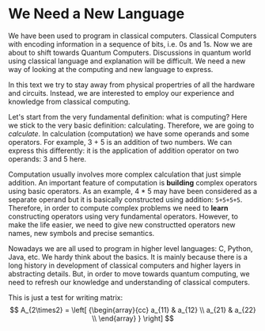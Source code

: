 # We Need a New Language

We have been used to program in classical computers. Classical Computers with encoding information in a sequence of bits, i.e. 0s and 1s. 
Now we are about to shift towards Quantum Computers. Discussions in quantum world using classical language and explanation will be difficult. We need a new way of looking at the computing and new language to express.

In this text we try to stay away from physical propertries of all the hardware and circuits. Instead, we are interested to employ our experience and knowledge from classical computing.

Let's start from the very fundamental definition: what is computing? Here we stick to the very basic definition: calculating. Therefore, we are going to *calculate*. In calculation (computation) we have some operands and some operators. For example, 3 + 5 is an addition of two numbers. We can express this differently: it is the application of addition operator on two operands: 3 and 5 here.

Computation usually involves more complex calculation that just simple addition. An important feature of computation is **building** complex operators using basic operators. As an example, 4 * 5 may have been considered as a separate operand but it is basically constructed using addition: `5+5+5+5`. Therefore, in order to compute complex problems we need to **learn** constructing operators using very fundamental operators. However, to make the life easier, we need to give new constructted operators new names, new symbols and precise semantics.

Nowadays we are all used to program in higher level languages: C, Python, Java, etc. We hardy think about the basics. It is mainly because there is a long history in development of classical computers and higher layers in abstracting details. But, in order to move towards quantum computing, we need to refresh our knowledge and understanding of classical computers.


This is just a test for writing matrix:
$$
  A_{2\times2} =
  \left[ {\begin{array}{cc}
    a_{11} & a_{12} \\
    a_{21} & a_{22} \\
  \end{array} } \right]
$$